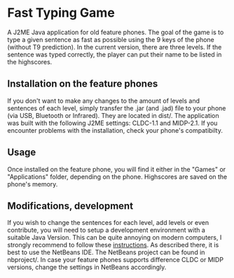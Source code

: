 # Fast Typing Game
A J2ME Java application for old feature phones. The goal of the game is to type a given sentence as fast as possible using the 9 keys of the phone (without T9 prediction). In the current version, there are three levels. If the sentence was typed correctly, the player can put their name to be listed in the highscores.

## Installation on the feature phones
If you don't want to make any changes to the amount of levels and sentences of each level, simply transfer the .jar (and .jad) file to your phone (via USB, Bluetooth or Infrared). They are located in dist/. The application was built with the following J2ME settings: CLDC-1.1 and MIDP-2.1. If you encounter problems with the installation, check your phone's compatibilty.
## Usage
Once installed on the feature phone, you will find it either in the "Games" or "Applications" folder, depending on the phone. Highscores are saved on the phone's memory.
## Modifications, development
If you wish to change the sentences for each level, add levels or even contribute, you will need to setup a development environment with a suitable Java Version. This can be quite annoying on modern computers, I strongly recommend to follow these [instructions](https://microgram.app/blog/004-J2ME-development-in-2024-with-linux.html). As described there, it is best to use the NetBeans IDE. The NetBeans project can be found in nbproject/. In case your feature phones supports difference CLDC or MIDP versions, change the settings in NetBeans accordingly.
